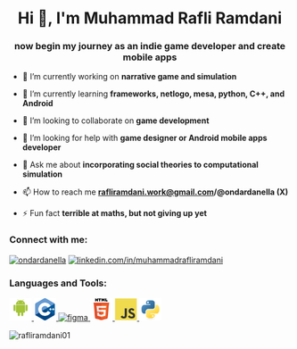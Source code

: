 <h1 align="center">Hi 👋, I'm Muhammad Rafli Ramdani</h1>
<h3 align="center">now begin my journey as an indie game developer and create mobile apps</h3>

- 🔭 I’m currently working on **narrative game and simulation**

- 🌱 I’m currently learning **frameworks, netlogo, mesa, python, C++, and Android**

- 👯 I’m looking to collaborate on **game development**

- 🤝 I’m looking for help with **game designer or Android mobile apps developer**

- 💬 Ask me about **incorporating social theories to computational simulation**

- 📫 How to reach me **rafliramdani.work@gmail.com/@ondardanella (X)**

- ⚡ Fun fact **terrible at maths, but not giving up yet**

<h3 align="left">Connect with me:</h3>
<p align="left">
<a href="https://twitter.com/ondardanella" target="blank"><img align="center" src="https://raw.githubusercontent.com/rahuldkjain/github-profile-readme-generator/master/src/images/icons/Social/twitter.svg" alt="ondardanella" height="30" width="40" /></a>
<a href="https://linkedin.com/in/linkedin.com/in/muhammadrafliramdani" target="blank"><img align="center" src="https://raw.githubusercontent.com/rahuldkjain/github-profile-readme-generator/master/src/images/icons/Social/linked-in-alt.svg" alt="linkedin.com/in/muhammadrafliramdani" height="30" width="40" /></a>
</p>

<h3 align="left">Languages and Tools:</h3>
<p align="left"> <a href="https://developer.android.com" target="_blank" rel="noreferrer"> <img src="https://raw.githubusercontent.com/devicons/devicon/master/icons/android/android-original-wordmark.svg" alt="android" width="40" height="40"/> </a> <a href="https://www.w3schools.com/cpp/" target="_blank" rel="noreferrer"> <img src="https://raw.githubusercontent.com/devicons/devicon/master/icons/cplusplus/cplusplus-original.svg" alt="cplusplus" width="40" height="40"/> </a> <a href="https://www.figma.com/" target="_blank" rel="noreferrer"> <img src="https://www.vectorlogo.zone/logos/figma/figma-icon.svg" alt="figma" width="40" height="40"/> </a> <a href="https://www.w3.org/html/" target="_blank" rel="noreferrer"> <img src="https://raw.githubusercontent.com/devicons/devicon/master/icons/html5/html5-original-wordmark.svg" alt="html5" width="40" height="40"/> </a> <a href="https://developer.mozilla.org/en-US/docs/Web/JavaScript" target="_blank" rel="noreferrer"> <img src="https://raw.githubusercontent.com/devicons/devicon/master/icons/javascript/javascript-original.svg" alt="javascript" width="40" height="40"/> </a> <a href="https://www.python.org" target="_blank" rel="noreferrer"> <img src="https://raw.githubusercontent.com/devicons/devicon/master/icons/python/python-original.svg" alt="python" width="40" height="40"/> </a> </p>

<p><img align="center" src="https://github-readme-stats.vercel.app/api/top-langs?username=rafliramdani01&show_icons=true&locale=en&layout=compact" alt="rafliramdani01" /></p>
